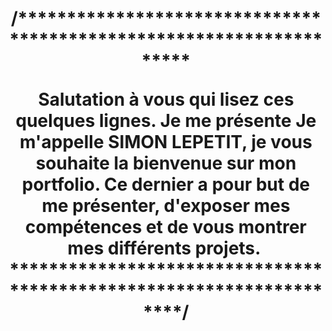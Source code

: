 <h1><center>
/********************************************************************
 
Salutation à vous qui lisez ces quelques lignes.
Je me présente Je m'appelle SIMON LEPETIT, je vous souhaite la bienvenue sur mon portfolio.
Ce dernier a pour but de me présenter, d'exposer mes compétences et de vous montrer mes différents projets.
​
********************************************************************/
</center></h1>

<!--
**LepetitPortfolio/LepetitPortfolio** is a ✨ _special_ ✨ repository because its `README.md` (this file) appears on your GitHub profile.

Here are some ideas to get you started:

- 🔭 I’m currently working on ...
- 🌱 I’m currently learning ...
- 👯 I’m looking to collaborate on ...
- 🤔 I’m looking for help with ...
- 💬 Ask me about ...
- 📫 How to reach me: ...
- 😄 Pronouns: ...
- ⚡ Fun fact: ...
-->
